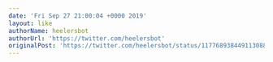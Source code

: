 ```yaml
---
date: 'Fri Sep 27 21:00:04 +0000 2019'
layout: like
authorName: heelersbot
authorUrl: 'https://twitter.com/heelersbot'
originalPost: 'https://twitter.com/heelersbot/status/1177689384491130886'
---
```

